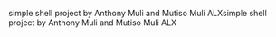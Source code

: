 simple shell project by Anthony Muli and Mutiso Muli ALXsimple shell project by Anthony Muli and Mutiso Muli ALX
